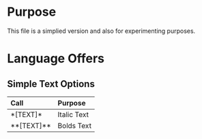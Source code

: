 # Purpose
This file is a simplied version and also for experimenting purposes.

# Language Offers
## Simple Text Options
| Call | Purpose |
|:----- | :---------- |
| \*\[TEXT\]\* | Italic Text |
| *\*\[TEXT\]\*\* | Bolds Text |
